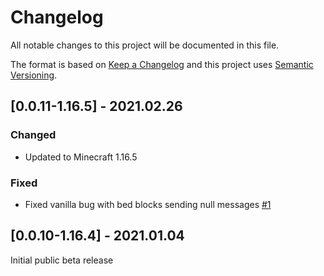 # Changelog
All notable changes to this project will be documented in this file.

The format is based on [Keep a Changelog](http://keepachangelog.com/en/1.0.0/) and this project uses
[Semantic Versioning](http://semver.org/spec/v2.0.0.html).

## [0.0.11-1.16.5] - 2021.02.26
### Changed
- Updated to Minecraft 1.16.5
### Fixed
- Fixed vanilla bug with bed blocks sending null messages [#1](https://github.com/TheIllusiveC4/Somnus/issues/1)

## [0.0.10-1.16.4] - 2021.01.04
Initial public beta release